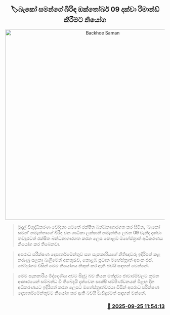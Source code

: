 <p align='center'><b><h2 align='center' title='Backhoe Saman's wife ordered to be remanded until October 09th'>🏷බැකෝ සමන්ගේ බිරිඳ ඔක්තෝබර් 09 දක්වා රිමාන්ඩ් කිරීමට නි‍‍යෝග</h2></b></p>
<p align='center'><img src='https://helakuru.sgp1.cdn.digitaloceanspaces.com/esana/images/lib/bako-saman-wife.jpg' width='600' alt='Backhoe Saman's wife ordered to be remanded until October 09th'></p>

> මුදල් විශුද්ධිකරණ චෝදනා යටතේ රක්ෂිත බන්ධනාගාරගත කර සිටින, ‘බැකෝ සමන්’ නමැත්තාගේ බිරිඳ වන ශාධිකා ලක්ෂානි නමැත්තිය ලබන 09 වැනිදා දක්වා තවදුරටත් රක්ෂිත බන්ධනාගාරගත කරන ලෙස කොළඹ මහේස්ත්‍රාත් අධිකරණය නියෝග කර තිබෙනවා.

> අපරාධ පරීක්ෂණ දෙපාර්තමේන්තුව සහ සැකකාරියගේ නීතිඥවරු ඉදිරිපත් කළ කරුණු සලකා බැලීමෙන් අනතුරුව, කොළඹ ප්‍රධාන මහේස්ත්‍රාත් අසංක එස්. බෝදරගම විසින් මෙම නියෝගය නිකුත් කර ඇති බවයි සඳහන් වෙන්නේ.

> මෙම සැකකාරිය මිද්දෙණිය අවට සිදුවූ බව කියන මත්ද්‍රව්‍ය ජාවාරම්වලට කුමන ආකාරයෙන් සම්බන්ධ වී තිබේදැයි දැක්වෙන සාක්ෂි සම්පිණ්ඩනයක් මීළඟ දින අධිකරණයට ඉදිරිපත් කරන ලෙසට මහේස්ත්‍රාත්වරයා විසින් අපරාධ පරීක්ෂණ දෙපාර්තමේන්තුවට නියෝග කර ඇති බවයි වැඩිදුරටත් සඳහන් වන්නේ.



<h3 align='right'><a href='https://www.helakuru.lk/esana/p/113958/'>📅 2025-09-25 11:54:13</a></h3>

